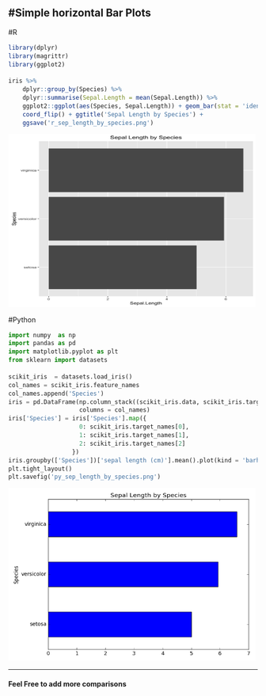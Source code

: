 #Simple horizontal Bar Plots
---
#R
```r
library(dplyr)
library(magrittr)
library(ggplot2)

iris %>%
    dplyr::group_by(Species) %>%
    dplyr::summarise(Sepal.Length = mean(Sepal.Length)) %>%
    ggplot2::ggplot(aes(Species, Sepal.Length)) + geom_bar(stat = 'identity') + 
    coord_flip() + ggtitle('Sepal Length by Species') + 
    ggsave('r_sep_length_by_species.png')
```
<img src="r_sep_length_by_species.png" width="500" height="350" />


#Python
```python
import numpy  as np
import pandas as pd
import matplotlib.pyplot as plt
from sklearn import datasets

scikit_iris  = datasets.load_iris()
col_names = scikit_iris.feature_names
col_names.append('Species')
iris = pd.DataFrame(np.column_stack((scikit_iris.data, scikit_iris.target)),  
                    columns = col_names)
iris['Species'] = iris['Species'].map({
                    0: scikit_iris.target_names[0],  
                    1: scikit_iris.target_names[1],  
                    2: scikit_iris.target_names[2]  
                  })
iris.groupby(['Species'])['sepal length (cm)'].mean().plot(kind = 'barh', title = 'Sepal Length by Species')
plt.tight_layout()
plt.savefig('py_sep_length_by_species.png')
```

<img src="py_sep_length_by_species.png" width="500" height="350" />

***
#### Feel Free to add more comparisons
